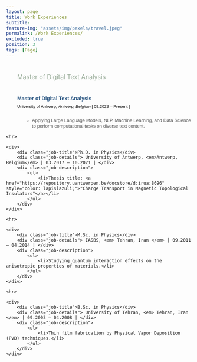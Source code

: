 ```yaml
---
layout: page
title: Work Experiences
subtitle: 
feature-img: "assets/img/pexels/travel.jpeg"
permalink: /Work Experiences/
excluded: true
position: 3
tags: [Page]
---
```


<style>
  ---
layout: page
title: Education
permalink: /Education/
subtitle: ""
feature-img: "assets/img/pexels/computer.jpeg"
position: 4
tags: [Page]
---
 
<style>
    body {
        background-color: #e0e3dc; /* Light gray background color */
        margin: 0; /* Remove default margins */
        padding: 0; /* Remove default padding */
    }

    /* General container for better alignment and formatting */
    .experience-section {
        max-width: 900px;
        margin: 0 auto; /* Center align the section */
        padding: 10px 0; /* Add vertical spacing */
        font-family: 'Avenir Next LT Pro', sans-serif;
    }

    /* Highlight section with no box */
    .highlight {
        max-width: 900px;
        margin: 0 auto 20px;
        padding: 0; /* No padding for clean look */
        font-weight: normal;
        color: rgba(150,170,150,1);
        font-size: 1.2em;
        margin-left: 30px;
        margin-top: 40px;
        margin-bottom: 30px;
    }

    /* Add indentation for the content below the section title */
    .experience-content {
        margin-left: 30px; /* Indentation for job content */
    }

    /* Styling for job titles */
    .job-title {
        font-weight: bold;
        color: rgba(46, 89, 132,1); /* Royal Blue */
        font-size: 1em; /* Slightly smaller but still noticeable */
        margin-left: 30px; /* Increase space below title */
        margin-bottom: 8px;
    }

    /* Styling for job details (location and date) */
    .job-details {
        font-size: .8em; /* Clear and noticeable */
        font-weight: normal;
        color: black; /* Dark gray for better readability */
        margin-bottom: 25px; /* Add space below details */
        margin-left: 30px;
    }

    /* Styling for job descriptions */
    .job-description {
        margin-top: 15px; /* Space between details and description */
        margin-left: 50px;
    }

    .job-description ul {
        margin: 0;
        padding-left: 20px; /* Slight indentation for bullets */
        list-style-type: circle; /* Use square bullets */
    }

    /* Styling the list bullets (squares) */
    .job-description ul li::marker {
        color: gray; /* Change the bullet color to black */
        font-weight: bold; /* Make the bullet bold */
    }

    .job-description ul li {
        margin-bottom: 8px; /* Increase spacing between bullet points */
        font-size: 0.9em; /* Readable size */
        color: #555; /* Slightly lighter gray for description text */
        line-height: 1.2; 
    }

    /* Divider styling */
    hr {
        border: 0;
        border-top: 1px solid #ddd;
        margin: 30px 0; /* Add more space between sections */
    }
</style>

<!-- Highlighted Title OUTSIDE of experience-section -->
<div class="highlight">
    Master of Digital Text Analysis
</div>

<div class="experience-section">
    <div>
        <div class="job-title">Master of Digital Text Analysis</div>
        <div class="job-details"> University of Antwerp, <em> Antwerp, Belgium </em> | 09.2023 – Present | </div>
        <div class="job-description">
            <ul>
                <li>Applying Large Language Models, NLP, Machine Learning, and Data Science to perform computational tasks on diverse text content.</li>
            </ul>
        </div>
    </div>

    <hr>

    <div>
        <div class="job-title">Ph.D. in Physics</div>
        <div class="job-details"> University of Antwerp, <em>Antwerp, Belgium</em> | 03.2017 – 10.2021 | </div>
        <div class="job-description">
            <ul>
                <li>Thesis title: <a href="https://repository.uantwerpen.be/docstore/d:irua:8696" style="color: lapislazuli;">"Charge Transport in Magnetic Topological Insulators"</a></li>
            </ul>
        </div>
    </div>

    <hr>

    <div>
        <div class="job-title">M.Sc. in Physics</div>
        <div class="job-details"> IASBS, <em> Tehran, Iran </em> | 09.2011 – 04.2014 | </div>
        <div class="job-description">
            <ul>
                <li>Studying quantum interaction effects on the anisotropic properties of materials.</li>
            </ul>
        </div>
    </div>

    <hr>

    <div>
        <div class="job-title">B.Sc. in Physics</div>
        <div class="job-details"> University of Tehran, <em> Tehran, Iran </em> | 09.2003 – 04.2008 | </div>
        <div class="job-description">
            <ul>
                <li>Thin film fabrication by Physical Vapor Deposition (PVD) techniques.</li>
            </ul>
        </div>
    </div>
</div>
